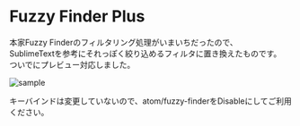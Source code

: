 # Fuzzy Finder Plus

本家Fuzzy Finderのフィルタリング処理がいまいちだったので、  
SublimeTextを参考にそれっぽく絞り込めるフィルタに置き換えたものです。  
ついでにプレビュー対応しました。  


![sample](https://github.com/toshi-saito/fuzzy-finder/raw/master/img/screen.gif "")


キーバインドは変更していないので、atom/fuzzy-finderをDisableにしてご利用ください。
